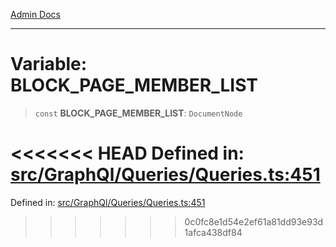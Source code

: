 [Admin Docs](/)

***

# Variable: BLOCK\_PAGE\_MEMBER\_LIST

> `const` **BLOCK\_PAGE\_MEMBER\_LIST**: `DocumentNode`

<<<<<<< HEAD
Defined in: [src/GraphQl/Queries/Queries.ts:451](https://github.com/abhassen44/talawa-admin/blob/285f7384c3d26b5028a286d84f89b85120d130a2/src/GraphQl/Queries/Queries.ts#L451)
=======
Defined in: [src/GraphQl/Queries/Queries.ts:451](https://github.com/PalisadoesFoundation/talawa-admin/blob/main/src/GraphQl/Queries/Queries.ts#L451)
>>>>>>> 0c0fc8e1d54e2ef61a81dd93e93d1afca438df84
